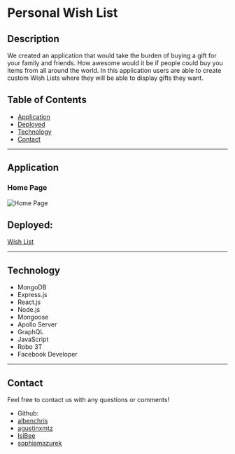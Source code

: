 # **Personal Wish List**


## **Description**
We created an application that would take the burden of buying a gift for your family and friends. How awesome would it be if people could buy you items from all around the world. In this application users are able to create custom Wish Lists where they will be able to display gifts they want.


## **Table of Contents**
* [Application](#application)
* [Deployed](#deployed)
* [Technology](#technology)
* [Contact](#contact)


***


## **Application**
### Home Page
![Home Page](./client/public/images/Screen.png)

## **Deployed:**
[Wish List](https://wish-list-albenchris.herokuapp.com/)



***


## **Technology**
* MongoDB
* Express.js
* React.js
* Node.js
* Mongoose
* Apollo Server
* GraphQL
* JavaScript
* Robo 3T
* Facebook Developer



***


## **Contact**
Feel free to contact us with any questions or comments!
* Github: 
* [albenchris](https://github.com/albenchris)
* [agustinxmtz](https://github.com/agustinxmtz)
* [IsiBee](https://github.com/IsiBee)
* [sophiamazurek](https://github.com/sophiamazurek)

